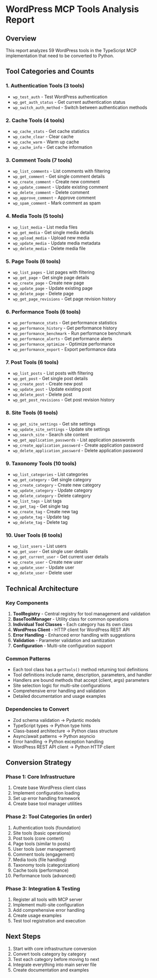 # WordPress MCP Tools Analysis Report

## Overview

This report analyzes 59 WordPress tools in the TypeScript MCP implementation that need to be converted to Python.

## Tool Categories and Counts

### 1. Authentication Tools (3 tools)

- `wp_test_auth` - Test WordPress authentication
- `wp_get_auth_status` - Get current authentication status
- `wp_switch_auth_method` - Switch between authentication methods

### 2. Cache Tools (4 tools)

- `wp_cache_stats` - Get cache statistics
- `wp_cache_clear` - Clear cache
- `wp_cache_warm` - Warm up cache
- `wp_cache_info` - Get cache information

### 3. Comment Tools (7 tools)

- `wp_list_comments` - List comments with filtering
- `wp_get_comment` - Get single comment details
- `wp_create_comment` - Create new comment
- `wp_update_comment` - Update existing comment
- `wp_delete_comment` - Delete comment
- `wp_approve_comment` - Approve comment
- `wp_spam_comment` - Mark comment as spam

### 4. Media Tools (5 tools)

- `wp_list_media` - List media files
- `wp_get_media` - Get single media details
- `wp_upload_media` - Upload new media
- `wp_update_media` - Update media metadata
- `wp_delete_media` - Delete media file

### 5. Page Tools (6 tools)

- `wp_list_pages` - List pages with filtering
- `wp_get_page` - Get single page details
- `wp_create_page` - Create new page
- `wp_update_page` - Update existing page
- `wp_delete_page` - Delete page
- `wp_get_page_revisions` - Get page revision history

### 6. Performance Tools (6 tools)

- `wp_performance_stats` - Get performance statistics
- `wp_performance_history` - Get performance history
- `wp_performance_benchmark` - Run performance benchmark
- `wp_performance_alerts` - Get performance alerts
- `wp_performance_optimize` - Optimize performance
- `wp_performance_export` - Export performance data

### 7. Post Tools (6 tools)

- `wp_list_posts` - List posts with filtering
- `wp_get_post` - Get single post details
- `wp_create_post` - Create new post
- `wp_update_post` - Update existing post
- `wp_delete_post` - Delete post
- `wp_get_post_revisions` - Get post revision history

### 8. Site Tools (6 tools)

- `wp_get_site_settings` - Get site settings
- `wp_update_site_settings` - Update site settings
- `wp_search_site` - Search site content
- `wp_get_application_passwords` - List application passwords
- `wp_create_application_password` - Create application password
- `wp_delete_application_password` - Delete application password

### 9. Taxonomy Tools (10 tools)

- `wp_list_categories` - List categories
- `wp_get_category` - Get single category
- `wp_create_category` - Create new category
- `wp_update_category` - Update category
- `wp_delete_category` - Delete category
- `wp_list_tags` - List tags
- `wp_get_tag` - Get single tag
- `wp_create_tag` - Create new tag
- `wp_update_tag` - Update tag
- `wp_delete_tag` - Delete tag

### 10. User Tools (6 tools)

- `wp_list_users` - List users
- `wp_get_user` - Get single user details
- `wp_get_current_user` - Get current user details
- `wp_create_user` - Create new user
- `wp_update_user` - Update user
- `wp_delete_user` - Delete user

## Technical Architecture

### Key Components

1. **ToolRegistry** - Central registry for tool management and validation
2. **BaseToolManager** - Utility class for common operations
3. **Individual Tool Classes** - Each category has its own class
4. **WordPress Client** - HTTP client for WordPress REST API
5. **Error Handling** - Enhanced error handling with suggestions
6. **Validation** - Parameter validation and sanitization
7. **Configuration** - Multi-site configuration support

### Common Patterns

- Each tool class has a `getTools()` method returning tool definitions
- Tool definitions include name, description, parameters, and handler
- Handlers are bound methods that accept (client, args) parameters
- Site selection logic for multi-site configurations
- Comprehensive error handling and validation
- Detailed documentation and usage examples

### Dependencies to Convert

- Zod schema validation → Pydantic models
- TypeScript types → Python type hints
- Class-based architecture → Python class structure
- Async/await patterns → Python asyncio
- Error handling → Python exception handling
- WordPress REST API client → Python HTTP client

## Conversion Strategy

### Phase 1: Core Infrastructure

1. Create base WordPress client class
2. Implement configuration loading
3. Set up error handling framework
4. Create base tool manager utilities

### Phase 2: Tool Categories (in order)

1. Authentication tools (foundation)
2. Site tools (basic operations)
3. Post tools (core content)
4. Page tools (similar to posts)
5. User tools (user management)
6. Comment tools (engagement)
7. Media tools (file handling)
8. Taxonomy tools (categorization)
9. Cache tools (performance)
10. Performance tools (advanced)

### Phase 3: Integration & Testing

1. Register all tools with MCP server
2. Implement multi-site configuration
3. Add comprehensive error handling
4. Create usage examples
5. Test tool registration and execution

## Next Steps

1. Start with core infrastructure conversion
2. Convert tools category by category
3. Test each category before moving to next
4. Integrate everything into main server file
5. Create documentation and examples
